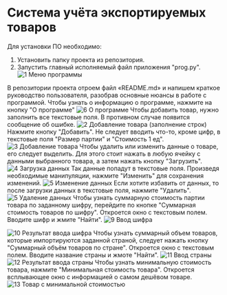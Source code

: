 # Система учёта экспортируемых товаров
Для установки ПО необходимо:
1) Установить папку проекта из репозитория.
2) Запустить главный исполняемый файл приложения "prog.py".
![1 Меню программы](https://github.com/user-attachments/assets/3508a58e-7548-4c76-9a2a-6819432f0dbf)


В репозитории проекта отроем файл «README.md» и напишем краткое руководство пользователя, разобрав основные нюансы в работе с программой.
Чтобы узнать о информацию о программе, нажмите на кнопку "О программе"
![6 О программе](https://github.com/user-attachments/assets/cf964431-579a-4acd-b51c-56ec84f6069e)
Чтобы добавить товар, нужно заполнить все текстовые поля. В противном случае появится сообщение об ошибке.
![2 Добавление товара (заполнение строк)](https://github.com/user-attachments/assets/8fd2a19f-a129-4c5d-8564-7393d5184f2e)
Нажмите кнопку "Добавить". Не следует вводить что-то, кроме цифр, в текстовые поля "Размер партии" и "Стоимость 1 ед".
![3 Добавление товара](https://github.com/user-attachments/assets/e9dff6a8-d7f9-4b85-a02b-eff08ea7f2b0)
Чтобы удалить или изменить данные о товаре, его следует выделить. Для этого стоит нажать в любую ячейку с данными выбранного товара, а затем нажать кнопку "Загрузить". 
![4 Загрузка данных](https://github.com/user-attachments/assets/7e13e935-e827-418e-b443-6c94bacafcd7)
Так данные попадут в текстовые поля. Произведя необходимые манипуляции, нажмите "Изменить" для сохранения изменений. 
![5 Изменение данных](https://github.com/user-attachments/assets/22cbb5dc-91de-44ee-8ba3-7aef4b188d09)
Если хотите избавить от данных, то после загрузки данных в текстовые поля, нажмите "Удалить".
![5 Удаление данных](https://github.com/user-attachments/assets/6b31c774-07fd-447e-b77a-090f673fcbcb)
Чтобы узнать суммарную стоимость партии товара по заданному шифру, перейдите по кнопке "Суммарная стоимость товаров по шифру".
Откроется окно с текстовым полем. Вводите шифр и жмите "Найти".
![9 Ввод шифра](https://github.com/user-attachments/assets/e8443478-9287-48a2-82cf-7e4591a15f94)

![10 Результат ввода шифра](https://github.com/user-attachments/assets/46abaf38-f21f-46eb-8b23-ee93ec41967e)
Чтобы узнать суммарный объем товаров, которые импортируются заданной страной, следует нажать кнопку "Суммарный объём товаров по стране".
Откроется окно с текстовым полем. Вводите название страны и жмоте "Найти".
![11 Ввод страны](https://github.com/user-attachments/assets/cecb933a-c00c-4c95-ba14-a2d0d4fc995f)
![12 Результат ввода страны](https://github.com/user-attachments/assets/6845f882-af2d-4f5d-a1dc-22254dc551b4)
Чтобы узнать минимальную стоимость товара, нажмите "Минимальная стоимость товара".
Откроется всплывающее окно с информацией о самом дешёвом товаре.
![13 Товар с минимальной стоимостью](https://github.com/user-attachments/assets/b9c9743d-cf30-4e48-a9a5-e19243fea5e0)














